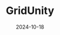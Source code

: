 ---  
layout: startup_page  
title: "GridUnity"  
id: "gridunity.com"  
permalink: "/gridunitygridunity.com10182024/"  
website: "https://www.gridunity.com/"  
funding_round: "Grant"  
funding_amount: "$49.5M"  
investors: "U.S. Department of Energy"  
about: "GridUnity provides grid modernization solutions, focusing on streamlining the grid interconnection process for renewable energy projects. Their DIGITAL project uses cloud-based technologies and AI to reduce interconnection queue times, accelerating access to clean energy and improving grid resilience."  
markets: "Energy, Cleantech, Software, Cloud Computing, Machine Learning, PaaS"  
hq: "Boston, Massachusetts, United States"  
founded_year: "2010"  
linkedin: "https://www.linkedin.com/company/gridunity/"  
twitter: "https://twitter.com/GridUnity"  
instagram: ""  
facebook: ""  
crunchbase: "https://www.crunchbase.com/organization/gridunity"  
pitchbook: ""  

date_display: "18-Oct-2024"  
date: "2024-10-18"

# SEO Optimization  
meta_title: "GridUnity - Grant Funding ($49.5M)"  
meta_description: "GridUnity, GridUnity provides grid modernization solutions, focusing on streamlining the grid interconnection process for renewable energy projects. Their DIGITA..."  
meta_keywords: "GridUnity, Energy, Cleantech, Software, Cloud Computing, Machine Learning, PaaS, Grant funding"  
canonical_url: "https://startup.projectstartups.com/gridunitygridunity.com10182024/"  
---